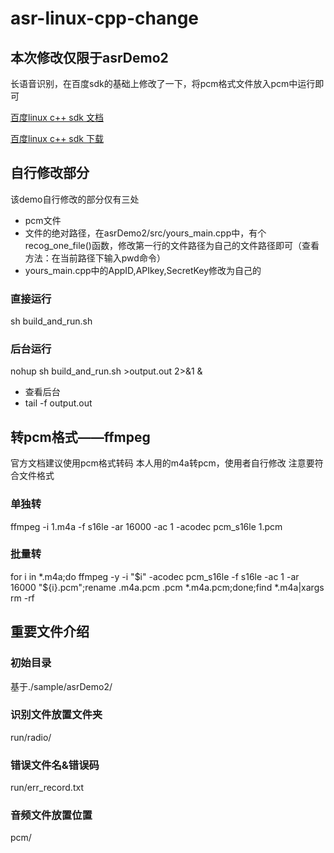 # asr-linux-cpp-change
## 本次修改仅限于asrDemo2
长语音识别，在百度sdk的基础上修改了一下，将pcm格式文件放入pcm中运行即可

[百度linux c++ sdk 文档](http://ai.baidu.com/docs/#/ASR-Linux-SDK/top)

[百度linux c++ sdk 下载](http://ai.baidu.com/sdk#asr)
## 自行修改部分
该demo自行修改的部分仅有三处
+ pcm文件
+ 文件的绝对路径，在asrDemo2/src/yours_main.cpp中，有个recog_one_file()函数，修改第一行的文件路径为自己的文件路径即可（查看方法：在当前路径下输入pwd命令）
+ yours_main.cpp中的AppID,APIkey,SecretKey修改为自己的
### 直接运行
sh build_and_run.sh
### 后台运行
nohup sh build_and_run.sh >output.out 2>&1 &
+ 查看后台
+ tail -f output.out

## 转pcm格式——ffmpeg
官方文档建议使用pcm格式转码
本人用的m4a转pcm，使用者自行修改
注意要符合文件格式
### 单独转
ffmpeg -i 1.m4a -f s16le -ar 16000 -ac 1 -acodec pcm_s16le 1.pcm
### 批量转
for i in *.m4a;do ffmpeg -y -i "$i" -acodec pcm_s16le  -f s16le  -ac 1 -ar 16000  "${i}.pcm";rename .m4a.pcm .pcm  *.m4a.pcm;done;find *.m4a|xargs rm -rf

## 重要文件介绍
### 初始目录
基于./sample/asrDemo2/
### 识别文件放置文件夹
run/radio/
### 错误文件名&错误码
run/err_record.txt
### 音频文件放置位置
pcm/

